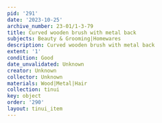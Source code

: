 ```yaml
---
pid: '291'
date: '2023-10-25'
archive_number: 23-01/1-3-79
title: Curved wooden brush with metal back
subjects: Beauty & Grooming|Homewares
description: Curved wooden brush with metal back
extent: '1'
condition: Good
date_unvalidated: Unknown
creator: Unknown
collector: Unknown
materials: Wood|Metal|Hair
collection: tinui
key: object
order: '290'
layout: tinui_item
---
```

